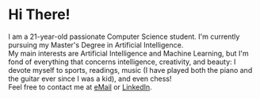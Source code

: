# Hi There!
I am a 21-year-old passionate Computer Science student. I'm currently pursuing my Master's Degree in Artificial Intelligence.  
My main interests are Artificial Intelligence and Machine Learning, but I'm fond of everything that concerns intelligence, creativity, and beauty: I devote myself to sports, readings, music (I have played both the piano and the guitar ever since I was a kid), and even chess!  
Feel free to contact me at [eMail](mailto:gmarinogh.8601@gmail.com) or [LinkedIn](https://www.linkedin.com/in/gmarino862001/).
